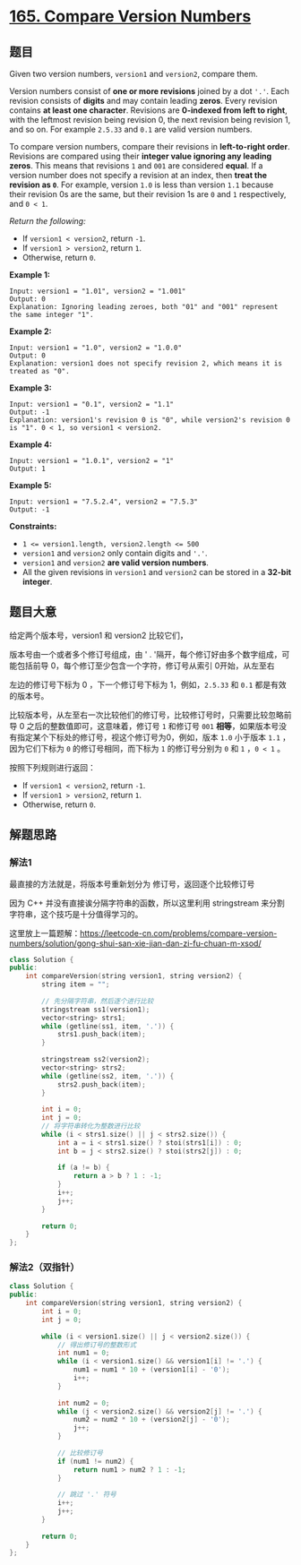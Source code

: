 # [165. Compare Version Numbers](https://leetcode.com/problems/compare-version-numbers/)

## 题目

Given two version numbers, `version1` and `version2`, compare them.



Version numbers consist of **one or more revisions** joined by a dot `'.'`. Each revision consists of **digits** and may contain leading **zeros**. Every revision contains **at least one character**. Revisions are **0-indexed from left to right**, with the leftmost revision being revision 0, the next revision being revision 1, and so on. For example `2.5.33` and `0.1` are valid version numbers.

To compare version numbers, compare their revisions in **left-to-right order**. Revisions are compared using their **integer value ignoring any leading zeros**. This means that revisions `1` and `001` are considered **equal**. If a version number does not specify a revision at an index, then **treat the revision as `0`**. For example, version `1.0` is less than version `1.1` because their revision 0s are the same, but their revision 1s are `0` and `1` respectively, and `0 < 1`.

*Return the following:*

- If `version1 < version2`, return `-1`.
- If `version1 > version2`, return `1`.
- Otherwise, return `0`.

 

**Example 1:**

```
Input: version1 = "1.01", version2 = "1.001"
Output: 0
Explanation: Ignoring leading zeroes, both "01" and "001" represent the same integer "1".
```

**Example 2:**

```
Input: version1 = "1.0", version2 = "1.0.0"
Output: 0
Explanation: version1 does not specify revision 2, which means it is treated as "0".
```

**Example 3:**

```
Input: version1 = "0.1", version2 = "1.1"
Output: -1
Explanation: version1's revision 0 is "0", while version2's revision 0 is "1". 0 < 1, so version1 < version2.
```

**Example 4:**

```
Input: version1 = "1.0.1", version2 = "1"
Output: 1
```

**Example 5:**

```
Input: version1 = "7.5.2.4", version2 = "7.5.3"
Output: -1
```

 

**Constraints:**

- `1 <= version1.length, version2.length <= 500`
- `version1` and `version2` only contain digits and `'.'`.
- `version1` and `version2` **are valid version numbers**.
- All the given revisions in `version1` and `version2` can be stored in a **32-bit integer**.

## 题目大意

给定两个版本号，version1 和 version2 比较它们，

版本号由一个或者多个修订号组成，由 ' . '隔开，每个修订好由多个数字组成，可能包括前导 0，每个修订至少包含一个字符，修订号从索引 0开始，从左至右 

左边的修订号下标为 0 ，下一个修订号下标为 1，例如，`2.5.33` 和 `0.1` 都是有效的版本号。

比较版本号，从左至右一次比较他们的修订号，比较修订号时，只需要比较忽略前导 0 之后的整数值即可，这意味着，修订号 `1` 和修订号 `001` **相等**，如果版本号没有指定某个下标处的修订号，视这个修订号为0，例如，版本 `1.0` 小于版本 `1.1` ，因为它们下标为 `0` 的修订号相同，而下标为 `1` 的修订号分别为 `0` 和 `1` ，`0 < 1` 。

按照下列规则进行返回：

- If `version1 < version2`, return `-1`.
- If `version1 > version2`, return `1`.
- Otherwise, return `0`.

## 解题思路

### 解法1

最直接的方法就是，将版本号重新划分为 修订号，返回逐个比较修订号

因为 C++ 并没有直接诶分隔字符串的函数，所以这里利用 stringstream 来分割字符串，这个技巧是十分值得学习的。

这里放上一篇题解：https://leetcode-cn.com/problems/compare-version-numbers/solution/gong-shui-san-xie-jian-dan-zi-fu-chuan-m-xsod/

`````c++
class Solution {
public:
    int compareVersion(string version1, string version2) {
        string item = "";
        
        // 先分隔字符串，然后逐个进行比较
        stringstream ss1(version1);
        vector<string> strs1;
        while (getline(ss1, item, '.')) {
            strs1.push_back(item);
        }
        
        stringstream ss2(version2);
        vector<string> strs2;
        while (getline(ss2, item, '.')) {
            strs2.push_back(item);
        }
        
        int i = 0;
        int j = 0;
        // 将字符串转化为整数进行比较
        while (i < strs1.size() || j < strs2.size()) {
            int a = i < strs1.size() ? stoi(strs1[i]) : 0;
            int b = j < strs2.size() ? stoi(strs2[j]) : 0;
            
            if (a != b) {
                return a > b ? 1 : -1;
            }
            i++;
            j++;
        }
        
        return 0;
    }
};
`````

### 解法2（双指针）

``````c++
class Solution {
public:
    int compareVersion(string version1, string version2) {
        int i = 0;
        int j = 0;
        
        while (i < version1.size() || j < version2.size()) {
            // 得出修订号的整数形式
            int num1 = 0;
            while (i < version1.size() && version1[i] != '.') {
                num1 = num1 * 10 + (version1[i] - '0');
                i++;
            }
            
            int num2 = 0;
            while (j < version2.size() && version2[j] != '.') {
                num2 = num2 * 10 + (version2[j] - '0');
                j++;
            }
            
            // 比较修订号
            if (num1 != num2) {
                return num1 > num2 ? 1 : -1;
            }
            
            // 跳过 '.' 符号
            i++;
            j++;
        }
        
        return 0;
    }
};
``````

